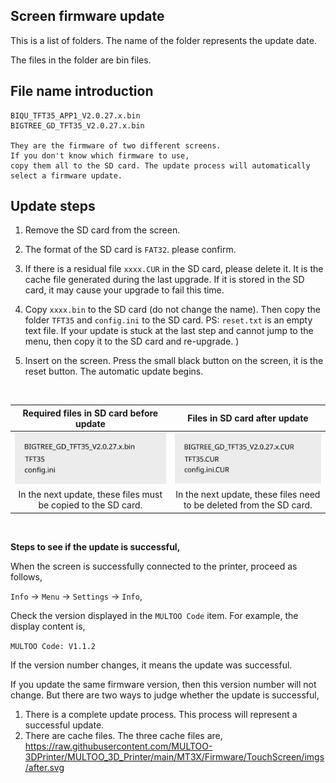 ## Screen firmware update

This is a list of folders. The name of the folder represents the update date.

The files in the folder are bin files. 

## File name introduction

```
BIQU_TFT35_APP1_V2.0.27.x.bin
BIGTREE_GD_TFT35_V2.0.27.x.bin

They are the firmware of two different screens. 
If you don't know which firmware to use, 
copy them all to the SD card. The update process will automatically select a firmware update.
```


## Update steps

1. Remove the SD card from the screen.
2. The format of the SD card is `FAT32`. please confirm.
3. If there is a residual file `xxxx.CUR` in the SD card, please delete it. It is the cache file generated during the last upgrade. If it is stored in the SD card, it may cause your upgrade to fail this time.
4. Copy `xxxx.bin` to the SD card (do not change the name). Then copy the folder `TFT35` and `config.ini` to the SD card.
PS: `reset.txt` is an empty text file. If your update is stuck at the last step and cannot jump to the menu, then copy it to the SD card and re-upgrade. )

5. Insert on the screen. Press the small black button on the screen, it is the reset button.
The automatic update begins.

&nbsp;




| Required files in SD card before update | Files in SD card after update |
| :---: |:---:|
|![Image](https://raw.githubusercontent.com/MULTOO-3DPrinter/MULTOO_3D_Printer/main/MT3X/Firmware/TouchScreen/imgs/before.svg) | ![Image](https://raw.githubusercontent.com/MULTOO-3DPrinter/MULTOO_3D_Printer/main/MT3X/Firmware/TouchScreen/imgs/after.svg) |
| In the next update, these files must be copied to the SD card. | In the next update, these files need to be deleted from the SD card. |





&nbsp;

**Steps to see if the update is successful,**

When the screen is successfully connected to the printer, proceed as follows,

`Info` -> `Menu` -> `Settings` -> `Info`,

Check the version displayed in the `MULTOO Code` item. For example, the display content is,

`MULTOO Code: V1.1.2`



If the version number changes, it means the update was successful. 

If you update the same firmware version, then this version number will not change. But there are two ways to judge whether the update is successful,
1. There is a complete update process. This process will represent a successful update.
2. There are cache files. The three cache files are,
https://raw.githubusercontent.com/MULTOO-3DPrinter/MULTOO_3D_Printer/main/MT3X/Firmware/TouchScreen/imgs/after.svg
